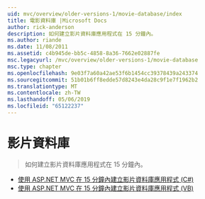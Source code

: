 ```yaml
---
uid: mvc/overview/older-versions-1/movie-database/index
title: 電影資料庫 |Microsoft Docs
author: rick-anderson
description: 如何建立影片資料庫應用程式在 15 分鐘內。
ms.author: riande
ms.date: 11/08/2011
ms.assetid: c4b945de-bb5c-4858-8a36-7662e02887fe
msc.legacyurl: /mvc/overview/older-versions-1/movie-database
msc.type: chapter
ms.openlocfilehash: 9e03f7a60a42ae53f6b1454cc39378439a243374
ms.sourcegitcommit: 51b01b6ff8edde57d8243e4da28c9f1e7f1962b2
ms.translationtype: MT
ms.contentlocale: zh-TW
ms.lasthandoff: 05/06/2019
ms.locfileid: "65122237"
---
```

# <a name="movie-database"></a>影片資料庫

> 如何建立影片資料庫應用程式在 15 分鐘內。

- [使用 ASP.NET MVC 在 15 分鐘內建立影片資料庫應用程式 (C#)](create-a-movie-database-application-in-15-minutes-with-asp-net-mvc-cs.md)
- [使用 ASP.NET MVC 在 15 分鐘內建立影片資料庫應用程式 (VB)](create-a-movie-database-application-in-15-minutes-with-asp-net-mvc-vb.md)
